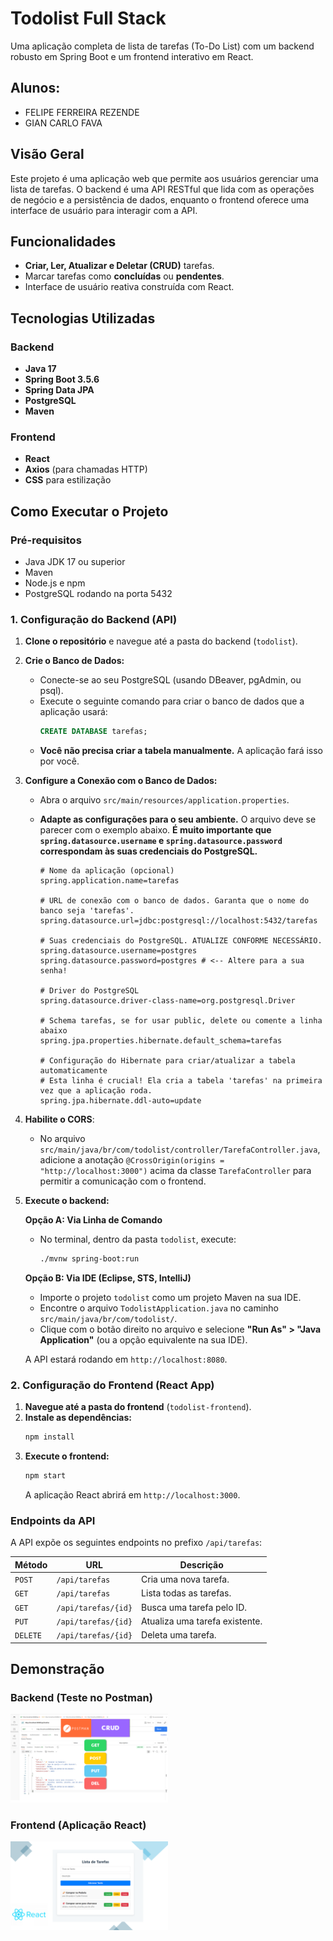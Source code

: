 # Todolist Full Stack

Uma aplicação completa de lista de tarefas (To-Do List) com um backend robusto em Spring Boot e um frontend interativo em React.


## Alunos:

- FELIPE FERREIRA REZENDE
- GIAN CARLO FAVA

## Visão Geral

Este projeto é uma aplicação web que permite aos usuários gerenciar uma lista de tarefas. O backend é uma API RESTful que lida com as operações de negócio e a persistência de dados, enquanto o frontend oferece uma interface de usuário para interagir com a API.

## Funcionalidades

- **Criar, Ler, Atualizar e Deletar (CRUD)** tarefas.
- Marcar tarefas como **concluídas** ou **pendentes**.
- Interface de usuário reativa construída com React.

## Tecnologias Utilizadas

### Backend
- **Java 17**
- **Spring Boot 3.5.6**
- **Spring Data JPA**
- **PostgreSQL**
- **Maven**

### Frontend
- **React**
- **Axios** (para chamadas HTTP)
- **CSS** para estilização

## Como Executar o Projeto

### Pré-requisitos
- Java JDK 17 ou superior
- Maven
- Node.js e npm
- PostgreSQL rodando na porta 5432

### 1. Configuração do Backend (API)

1.  **Clone o repositório** e navegue até a pasta do backend (`todolist`).

2.  **Crie o Banco de Dados:**
    - Conecte-se ao seu PostgreSQL (usando DBeaver, pgAdmin, ou psql).
    - Execute o seguinte comando para criar o banco de dados que a aplicação usará:
      ```sql
      CREATE DATABASE tarefas;
      ```
    - **Você não precisa criar a tabela manualmente.** A aplicação fará isso por você.

3.  **Configure a Conexão com o Banco de Dados:**
    - Abra o arquivo `src/main/resources/application.properties`.
    - **Adapte as configurações para o seu ambiente.** O arquivo deve se parecer com o exemplo abaixo. **É muito importante que `spring.datasource.username` e `spring.datasource.password` correspondam às suas credenciais do PostgreSQL.**

      ```properties
      # Nome da aplicação (opcional)
      spring.application.name=tarefas

      # URL de conexão com o banco de dados. Garanta que o nome do banco seja 'tarefas'.
      spring.datasource.url=jdbc:postgresql://localhost:5432/tarefas

      # Suas credenciais do PostgreSQL. ATUALIZE CONFORME NECESSÁRIO.
      spring.datasource.username=postgres
      spring.datasource.password=postgres # <-- Altere para a sua senha!

      # Driver do PostgreSQL
      spring.datasource.driver-class-name=org.postgresql.Driver
      
      # Schema tarefas, se for usar public, delete ou comente a linha abaixo
      spring.jpa.properties.hibernate.default_schema=tarefas

      # Configuração do Hibernate para criar/atualizar a tabela automaticamente
      # Esta linha é crucial! Ela cria a tabela 'tarefas' na primeira vez que a aplicação roda.
      spring.jpa.hibernate.ddl-auto=update
      ```

4.  **Habilite o CORS**:
    - No arquivo `src/main/java/br/com/todolist/controller/TarefaController.java`, adicione a anotação `@CrossOrigin(origins = "http://localhost:3000")` acima da classe `TarefaController` para permitir a comunicação com o frontend.

5.  **Execute o backend:**

    **Opção A: Via Linha de Comando**
    - No terminal, dentro da pasta `todolist`, execute:
      ```bash
      ./mvnw spring-boot:run
      ```
    
    **Opção B: Via IDE (Eclipse, STS, IntelliJ)**
    - Importe o projeto `todolist` como um projeto Maven na sua IDE.
    - Encontre o arquivo `TodolistApplication.java` no caminho `src/main/java/br/com/todolist/`.
    - Clique com o botão direito no arquivo e selecione **"Run As" > "Java Application"** (ou a opção equivalente na sua IDE).

    A API estará rodando em `http://localhost:8080`.

### 2. Configuração do Frontend (React App)

1.  **Navegue até a pasta do frontend** (`todolist-frontend`).
2.  **Instale as dependências:**
    ```bash
    npm install
    ```
3.  **Execute o frontend:**
    ```bash
    npm start
    ```
    A aplicação React abrirá em `http://localhost:3000`.

### Endpoints da API

A API expõe os seguintes endpoints no prefixo `/api/tarefas`:

| Método | URL                | Descrição                      |
|--------|--------------------|--------------------------------|
| `POST` | `/api/tarefas`     | Cria uma nova tarefa.          |
| `GET`  | `/api/tarefas`     | Lista todas as tarefas.        |
| `GET`  | `/api/tarefas/{id}`| Busca uma tarefa pelo ID.      |
| `PUT`  | `/api/tarefas/{id}`| Atualiza uma tarefa existente. |
| `DELETE`| `/api/tarefas/{id}`| Deleta uma tarefa.             |


## Demonstração

### Backend (Teste no Postman)

<img src="https://github.com/gianfava/todolist/blob/main/todolist/printscreens/Slide1.PNG" alt="Teste da API no Postman" width="50%">

### Frontend (Aplicação React)

<img src="https://github.com/gianfava/todolist/blob/main/todolist/printscreens/Slide2.PNG" alt="Teste da API no Postman" width="50%">
